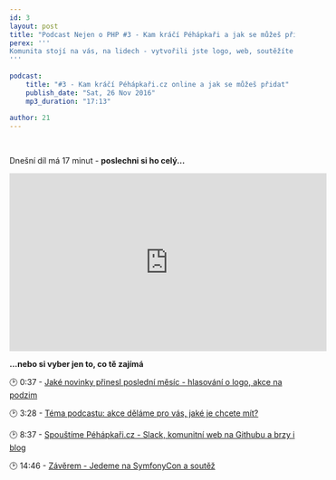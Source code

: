 ```yaml
---
id: 3
layout: post
title: "Podcast Nejen o PHP #3 - Kam kráčí Péhápkaři a jak se můžeš přidat"
perex: '''
Komunita stojí na vás, na lidech - vytvořili jste logo, web, soutěžíte a přednášíte a mluvíte o tématech. <strong>Jak se můžeš dál zapojit online i offline - to už v dnešním podcastu.</strong>
'''

podcast:
    title: "#3 - Kam kráčí Péhápkaři.cz online a jak se můžeš přidat"
    publish_date: "Sat, 26 Nov 2016"
    mp3_duration: "17:13"

author: 21
---
```


<br>

Dnešní díl má 17 minut - <strong>poslechni si ho celý...</strong>

<iframe width="560" height="315" src="https://www.youtube.com/embed/gCiKoYbTxw4" frameborder="0" allowfullscreen name="video"></iframe>

<br>

<p>
    <strong>...nebo si vyber jen to, co tě zajímá</strong>
</p>

🕑 0:37 - <a href="https://www.youtube.com/embed/gCiKoYbTxw4?&start=37&autoplay=true" target="video">
    <em class="fa fa-fw fa-play"></em>
    Jaké novinky přinesl poslední měsíc - hlasování o logo, akce na podzim
</a>

🕑 3:28 - <a href="https://www.youtube.com/embed/gCiKoYbTxw4?&start=208&autoplay=true" target="video">
    <em class="fa fa-fw fa-play"></em>
    Téma podcastu: akce děláme pro vás, jaké je chcete mít?
</a>

🕑 8:37 - <a href="https://www.youtube.com/embed/gCiKoYbTxw4?&start=517&autoplay=true" target="video">
    <em class="fa fa-fw fa-play"></em>
    Spouštíme Péhápkaři.cz - Slack, komunitní web na Githubu a brzy i blog
</a>

🕑 14:46 - <a href="https://www.youtube.com/embed/gCiKoYbTxw4?&start=886&autoplay=true" target="video">
    <em class="fa fa-fw fa-play"></em>
    Závěrem - Jedeme na SymfonyCon a soutěž
</a>
